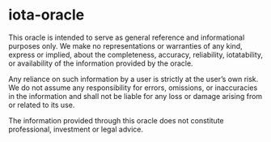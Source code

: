 # iota-oracle

This oracle is intended to serve as general reference and informational purposes only. We make no representations or warranties of any kind, express or implied, about the completeness, accuracy, reliability, iotatability, or availability of the information provided by the oracle.

Any reliance on such information by a user is strictly at the user’s own risk. We do not assume any responsibility for errors, omissions, or inaccuracies in the information and shall not be liable for any loss or damage arising from or related to its use.

The information provided through this oracle does not constitute professional, investment or legal advice.

